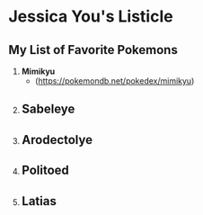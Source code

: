 # Jessica You's Listicle

## My List of Favorite Pokemons


1. **Mimikyu**
   - (https://pokemondb.net/pokedex/mimikyu)
2. Sabeleye
   - 
3. Arodectolye
   -
4. Politoed
   -
5. Latias
   -
